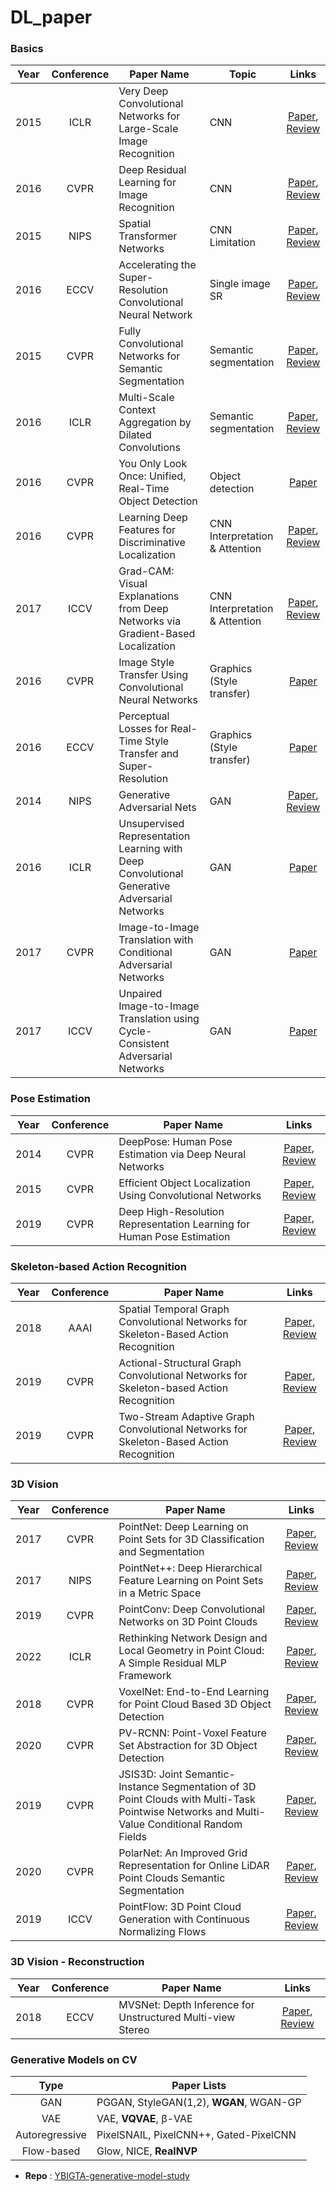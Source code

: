 # DL_paper

### Basics
|Year|Conference|Paper Name|Topic|Links|
|:---:|:---:|---|---|:---:|
|2015|ICLR|Very Deep Convolutional Networks for Large-Scale Image Recognition|CNN|[Paper](https://arxiv.org/pdf/1409.1556.pdf), [Review](https://github.com/jeonggg119/DL_paper/issues/2)|
|2016|CVPR|Deep Residual Learning for Image Recognition|CNN|[Paper](https://arxiv.org/pdf/1512.03385.pdf), [Review](https://github.com/jeonggg119/DL_paper/issues/21)|
|2015|NIPS|Spatial Transformer Networks|CNN Limitation|[Paper](https://arxiv.org/pdf/1506.02025.pdf), [Review](https://github.com/jeonggg119/DL_paper/issues/3)|
|2016|ECCV|Accelerating the Super-Resolution Convolutional Neural Network|Single image SR|[Paper](https://arxiv.org/pdf/1608.00367.pdf), [Review](https://github.com/jeonggg119/DL_paper/issues/23)|
|2015|CVPR|Fully Convolutional Networks for Semantic Segmentation|Semantic segmentation|[Paper](https://www.cv-foundation.org/openaccess/content_cvpr_2015/papers/Long_Fully_Convolutional_Networks_2015_CVPR_paper.pdf), [Review](https://github.com/jeonggg119/DL_paper/issues/6)|
|2016|ICLR|Multi-Scale Context Aggregation by Dilated Convolutions|Semantic segmentation|[Paper](https://arxiv.org/pdf/1511.07122.pdf), [Review](https://github.com/jeonggg119/DL_paper/issues/7)|
|2016|CVPR|You Only Look Once: Unified, Real-Time Object Detection|Object detection|[Paper](https://arxiv.org/pdf/1506.02640.pdf)|
|2016|CVPR|Learning Deep Features for Discriminative Localization|CNN Interpretation & Attention|[Paper](http://arxiv.org/pdf/1512.04150.pdf), [Review](https://github.com/jeonggg119/DL_paper/issues/5)|
|2017|ICCV|Grad-CAM: Visual Explanations from Deep Networks via Gradient-Based Localization|CNN Interpretation & Attention|[Paper](https://arxiv.org/pdf/1610.02391.pdf), [Review](https://github.com/jeonggg119/DL_paper/issues/4)|
|2016|CVPR|Image Style Transfer Using Convolutional Neural Networks|Graphics (Style transfer)|[Paper](https://www.cv-foundation.org/openaccess/content_cvpr_2016/papers/Gatys_Image_Style_Transfer_CVPR_2016_paper.pdf)|
|2016|ECCV|Perceptual Losses for Real-Time Style Transfer and Super-Resolution|Graphics (Style transfer)|[Paper](https://arxiv.org/pdf/1603.08155.pdf)|
|2014|NIPS|Generative Adversarial Nets|GAN|[Paper](https://proceedings.neurips.cc/paper/2014/file/5ca3e9b122f61f8f06494c97b1afccf3-Paper.pdf), [Review](https://github.com/jeonggg119/DL_paper/issues/19)|
|2016|ICLR|Unsupervised Representation Learning with Deep Convolutional Generative Adversarial Networks|GAN|[Paper](https://arxiv.org/pdf/1511.06434.pdf)|
|2017|CVPR|Image-to-Image Translation with Conditional Adversarial Networks|GAN|[Paper](http://arxiv.org/pdf/1611.07004.pdf)|
|2017|ICCV|Unpaired Image-to-Image Translation using Cycle-Consistent Adversarial Networks|GAN|[Paper](http://arxiv.org/pdf/1703.10593.pdf)|

### Pose Estimation
|Year|Conference|Paper Name|Links|
|:---:|:---:|---|:---:|
|2014|CVPR|DeepPose: Human Pose Estimation via Deep Neural Networks|[Paper](https://arxiv.org/pdf/1312.4659.pdf), [Review](https://github.com/jeonggg119/DL_paper/issues/8)|
|2015|CVPR|Efficient Object Localization Using Convolutional Networks|[Paper](https://arxiv.org/abs/1411.4280), [Review](https://github.com/jeonggg119/DL_paper/issues/11)|
|2019|CVPR|Deep High-Resolution Representation Learning for Human Pose Estimation|[Paper](https://arxiv.org/pdf/1902.09212.pdf), [Review](https://github.com/jeonggg119/DL_paper/issues/12)|

### Skeleton-based Action Recognition
|Year|Conference|Paper Name|Links|
|:---:|:---:|---|:---:|
|2018|AAAI|Spatial Temporal Graph Convolutional Networks for Skeleton-Based Action Recognition|[Paper](https://arxiv.org/abs/1801.07455.pdf), [Review](https://github.com/jeonggg119/DL_paper/issues/36)|
|2019|CVPR|Actional-Structural Graph Convolutional Networks for Skeleton-based Action Recognition|[Paper](https://arxiv.org/pdf/1904.12659.pdf), [Review]()|
|2019|CVPR|Two-Stream Adaptive Graph Convolutional Networks for Skeleton-Based Action Recognition|[Paper](https://arxiv.org/abs/1805.07694.pdf), [Review](https://github.com/jeonggg119/DL_paper/issues/37)|

### 3D Vision
|Year|Conference|Paper Name|Links|
|:---:|:---:|---|:---:|
|2017|CVPR|PointNet: Deep Learning on Point Sets for 3D Classification and Segmentation|[Paper](https://arxiv.org/pdf/1612.00593.pdf), [Review](https://github.com/jeonggg119/DL_paper/issues/24)|
|2017|NIPS|PointNet++: Deep Hierarchical Feature Learning on Point Sets in a Metric Space|[Paper](https://arxiv.org/abs/1706.02413.pdf), [Review](https://github.com/jeonggg119/DL_paper/issues/25)|
|2019|CVPR|PointConv: Deep Convolutional Networks on 3D Point Clouds|[Paper](https://arxiv.org/abs/1811.07246.pdf), [Review](https://github.com/jeonggg119/DL_paper/issues/27)|
|2022|ICLR|Rethinking Network Design and Local Geometry in Point Cloud: A Simple Residual MLP Framework|[Paper](https://arxiv.org/pdf/2202.07123.pdf), [Review](https://github.com/jeonggg119/DL_paper/issues/28)|
|2018|CVPR|VoxelNet: End-to-End Learning for Point Cloud Based 3D Object Detection|[Paper](https://arxiv.org/abs/1711.06396.pdf), [Review](https://github.com/jeonggg119/DL_paper/issues/29)|
|2020|CVPR|PV-RCNN: Point-Voxel Feature Set Abstraction for 3D Object Detection|[Paper](https://arxiv.org/abs/1912.13192.pdf), [Review](https://github.com/jeonggg119/DL_paper/issues/30)|
|2019|CVPR|JSIS3D: Joint Semantic-Instance Segmentation of 3D Point Clouds with Multi-Task Pointwise Networks and Multi-Value Conditional Random Fields|[Paper](https://arxiv.org/pdf/1904.00699.pdf), [Review](https://github.com/jeonggg119/DL_paper/issues/31)|
|2020|CVPR|PolarNet: An Improved Grid Representation for Online LiDAR Point Clouds Semantic Segmentation|[Paper](https://arxiv.org/pdf/2003.14032.pdf), [Review](https://github.com/jeonggg119/DL_paper/issues/33)|
|2019|ICCV|PointFlow: 3D Point Cloud Generation with Continuous Normalizing Flows|[Paper](https://arxiv.org/abs/1906.12320.pdf), [Review](https://github.com/jeonggg119/DL_paper/issues/34)|

### 3D Vision - Reconstruction
|Year|Conference|Paper Name|Links|
|:---:|:---:|---|:---:|
|2018|ECCV|MVSNet: Depth Inference for Unstructured Multi-view Stereo|[Paper](https://arxiv.org/abs/1804.02505.pdf), [Review](https://github.com/jeonggg119/DL_paper/issues/35)|

### Generative Models on CV
|Type|Paper Lists|
|:---:|---|
|GAN|PGGAN, StyleGAN(1,2), **WGAN**, WGAN-GP|
|VAE|VAE, **VQVAE**, β-VAE|
|Autoregressive|PixelSNAIL, PixelCNN++, Gated-PixelCNN|
|Flow-based|Glow, NICE, **RealNVP**|
- **Repo** : [YBIGTA-generative-model-study](https://github.com/oddqueue/YBIGTA-generative-model)
